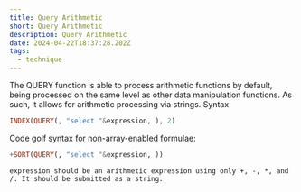 ```yaml
---
title: Query Arithmetic
short: Query Arithmetic
description: Query Arithmetic
date: 2024-04-22T18:37:28.202Z
tags:
  - technique
---
```

The QUERY function is able to process arithmetic functions by default, being processed on the same level as other data manipulation functions. As such, it allows for arithmetic processing via strings.
Syntax
```haskell
INDEX(QUERY(, "select "&expression, ), 2)
```

Code golf syntax for non-array-enabled formulae:
```haskell
+SORT(QUERY(, "select "&expression, ))
```

    expression should be an arithmetic expression using only +, -, *, and /. It should be submitted as a string.
